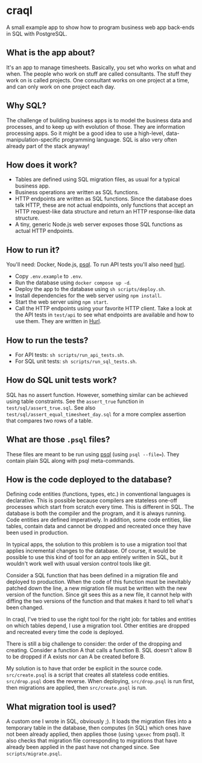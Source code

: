 # craql

A small example app to show how to program business web app back-ends in SQL
with PostgreSQL.

## What is the app about?

It's an app to manage timesheets. Basically, you set who works on what and when.
The people who work on stuff are called consultants. The stuff they work on is
called projects. One consultant works on one project at a time, and can only
work on one project each day.

## Why SQL?

The challenge of building business apps is to model the business data and
processes, and to keep up with evolution of those. They are information
processing apps. So it might be a good idea to use a high-level,
data-manipulation-specific programming language. SQL is also very often already
part of the stack anyway!

## How does it work?

- Tables are defined using SQL migration files, as usual for a typical business
  app.
- Business operations are written as SQL functions.
- HTTP endpoints are written as SQL functions. Since the database does talk
  HTTP, these are not actual endpoints, only functions that accept an HTTP
  request-like data structure and return an HTTP response-like data structure.
- A tiny, generic Node.js web server exposes those SQL functions as actual HTTP
  endpoints.

## How to run it?

You'll need: Docker, Node.js,
[psql](https://www.postgresql.org/docs/current/app-psql.html). To run API tests
you'll also need [hurl](https://hurl.dev/).

- Copy `.env.example` to `.env`.
- Run the database using `docker compose up -d`.
- Deploy the app to the database using `sh scripts/deploy.sh`.
- Install dependencies for the web server using `npm install`.
- Start the web server using `npm start`.
- Call the HTTP endpoints using your favorite HTTP client. Take a look at the
  API tests in `test/api` to see what endpoints are available and how to use
  them. They are written in [Hurl](https://hurl.dev/).

## How to run the tests?

- For API tests: `sh scripts/run_api_tests.sh`.
- For SQL unit tests: `sh scripts/run_sql_tests.sh`.

## How do SQL unit tests work?

SQL has no assert function. However, something similar can be achieved using
table constraints. See the `assert_true` function in `test/sql/assert_true.sql`.
See also `test/sql/assert_equal_timesheet_day.sql` for a more complex assertion
that compares two rows of a table.

## What are those `.psql` files?

These files are meant to be run using
[psql](https://www.postgresql.org/docs/current/app-psql.html) (using `psql
--file=`). They contain plain SQL along with psql meta-commands.

## How is the code deployed to the database?

Defining code entities (functions, types, etc.) in conventional languages is
declarative. This is possible because compilers are stateless one-off processes
which start from scratch every time. This is different in SQL. The database is
both the compiler and the program, and it is always running. Code entities are
defined imperatively. In addition, some code entities, like tables, contain data
and cannot be dropped and recreated once they have been used in production.

In typical apps, the solution to this problem is to use a migration tool that
applies incremental changes to the database. Of course, it would be possible to
use this kind of tool for an app entirely written in SQL, but it wouldn't work
well with usual version control tools like git.

Consider a SQL function that has been defined in a migration file and deployed
to production. When the code of this function must be inevitably patched down
the line, a new migration file must be written with the new version of the
function. Since git sees this as a new file, it cannot help with diffing the two
versions of the function and that makes it hard to tell what's been changed.

In craql, I've tried to use the right tool for the right job: for tables and
entities on which tables depend, I use a migration tool. Other entities are
dropped and recreated every time the code is deployed.

There is still a big challenge to consider: the order of the dropping and
creating. Consider a function A that calls a function B. SQL doesn't allow B to
be dropped if A exists nor can A be created before B.

My solution is to have that order be explicit in the source code.
`src/create.psql` is a script that creates all stateless code entities.
`src/drop.psql` does the reverse. When deploying, `src/drop.psql` is run first,
then migrations are applied, then `src/create.psql` is run.

## What migration tool is used?

A custom one I wrote in SQL, obviously ;). It loads the migration files into a
temporary table in the database, then computes (in SQL) which ones have not been
already applied, then applies those (using `\gexec` from psql). It also checks
that migration file corresponding to migrations that have already been applied
in the past have not changed since. See `scripts/migrate.psql`.
